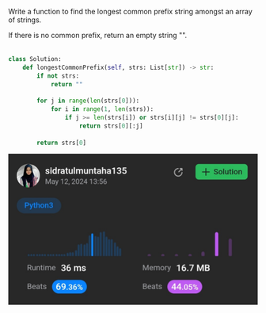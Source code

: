 Write a function to find the longest common prefix string amongst an array of strings.

If there is no common prefix, return an empty string "".


```python

class Solution:
    def longestCommonPrefix(self, strs: List[str]) -> str:
        if not strs:
            return ""

        for j in range(len(strs[0])):
            for i in range(1, len(strs)):
                if j >= len(strs[i]) or strs[i][j] != strs[0][j]:
                    return strs[0][:j]
    
        return strs[0]

```

![stats](https://github.com/Sidra-Tul-Muntaha-Ghouri/Leetcode/blob/main/Artifacts/Longest%20common%20prefix.jpg)


